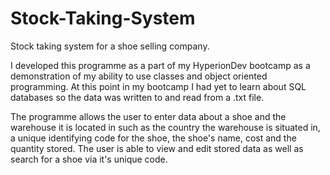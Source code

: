 # Stock-Taking-System
Stock taking system for a shoe selling company.

I developed this programme as a part of my HyperionDev bootcamp as a demonstration of my ability to use classes and object oriented programming. At this point in my bootcamp I had yet to learn about SQL databases so the data was written to and read from a .txt file. 

The programme allows the user to enter data about a shoe and the warehouse it is located in such as the country the warehouse is situated in, a unique identifying code for the shoe, the shoe's name, cost and the quantity stored. The user is able to view and edit stored data as well as search for a shoe via it's unique code.
